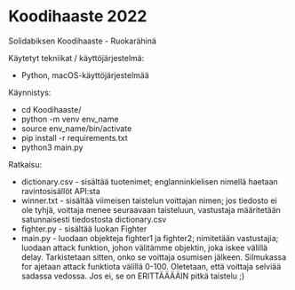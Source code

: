 # Koodihaaste 2022
Solidabiksen Koodihaaste - Ruokarähinä


Käytetyt tekniikat / käyttöjärjestelmä:

* Python, macOS-käyttöjärjestelmää 

Käynnistys:

* cd Koodihaaste/
* python -m venv env_name	
* source env_name/bin/activate 
* pip install -r requirements.txt 
* python3 main.py

Ratkaisu:

* dictionary.csv  - sisältää tuotenimet; englanninkielisen nimellä haetaan ravintosisällöt API:sta
* winner.txt - sisältää viimeisen taistelun voittajan nimen; jos tiedosto ei ole tyhjä, voittaja menee seuraavaan taisteluun, vastustaja määritetään satunnaisesti tiedostosta dictionary.csv
* fighter.py - sisältää luokan Fighter
* main.py - luodaan objekteja fighter1 ja fighter2; nimitetään vastustajia; luodaan attack funktion, johon välitämme objektin, joka iskee välillä delay. Tarkistetaan sitten, onko se voittaja osumisen jälkeen. Silmukassa for ajetaan attack funktiota välillä 0-100. Oletetaan, että voittaja selviää sadassa vedossa. Jos ei, se on ERITTÄÄÄÄIN pitkä taistelu ;)
